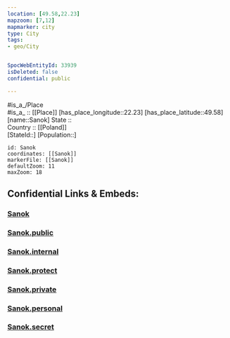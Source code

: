```yaml
---
location: [49.58,22.23] 
mapzoom: [7,12] 
mapmarker: city 
type: City
tags:
- geo/City


SpocWebEntityId: 33939
isDeleted: false
confidential: public

---
```

#is_a_/Place  
#is_a_ :: [[Place]] 
[has_place_longitude::22.23] 
[has_place_latitude::49.58] 
[name::Sanok] 
State ::  
Country :: [[Poland]]  
[StateId::] 
[Population::] 



```leaflet
id: Sanok
coordinates: [[Sanok]] 
markerFile: [[Sanok]] 
defaultZoom: 11 
maxZoom: 18
```


## Confidential Links & Embeds: 

### [Sanok](/_Standards/Earth/Continent/Europe/Europe~East/Poland/Provinces~Poland/Subcarpathian/City/Sanok.md) 

### [Sanok.public](/_public/Earth/Continent/Europe/Europe~East/Poland/Provinces~Poland/Subcarpathian/City/Sanok.public.md) 

### [Sanok.internal](/_internal/Earth/Continent/Europe/Europe~East/Poland/Provinces~Poland/Subcarpathian/City/Sanok.internal.md) 

### [Sanok.protect](/_protect/Earth/Continent/Europe/Europe~East/Poland/Provinces~Poland/Subcarpathian/City/Sanok.protect.md) 

### [Sanok.private](/_private/Earth/Continent/Europe/Europe~East/Poland/Provinces~Poland/Subcarpathian/City/Sanok.private.md) 

### [Sanok.personal](/_personal/Earth/Continent/Europe/Europe~East/Poland/Provinces~Poland/Subcarpathian/City/Sanok.personal.md) 

### [Sanok.secret](/_secret/Earth/Continent/Europe/Europe~East/Poland/Provinces~Poland/Subcarpathian/City/Sanok.secret.md)


